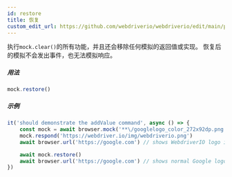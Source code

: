 ```yaml
---
id: restore
title: 恢复
custom_edit_url: https://github.com/webdriverio/webdriverio/edit/main/packages/webdriverio/src/commands/mock/restore.ts
---
```


执行`mock.clear()`的所有功能，并且还会移除任何模拟的返回值或实现。
恢复后的模拟不会发出事件，也无法模拟响应。

##### 用法

```js
mock.restore()
```

##### 示例

```js title="addValue.js"
it('should demonstrate the addValue command', async () => {
    const mock = await browser.mock('**\/googlelogo_color_272x92dp.png')
    mock.respond('https://webdriver.io/img/webdriverio.png')
    await browser.url('https://google.com') // shows WebdriverIO logo instead of Google

    await mock.restore()
    await browser.url('https://google.com') // shows normal Google logo again
})
```